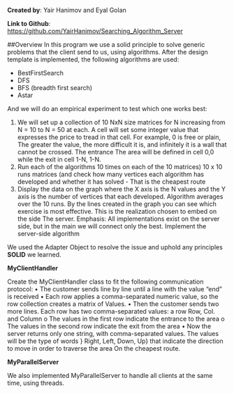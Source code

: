 **Created by**: Yair Hanimov and Eyal Golan

**Link to Github**: https://github.com/YairHanimov/Searching_Algorithm_Server

##Overview
In this program we use a solid principle to solve generic problems that the client send to us, using algorithms.
After the design template is implemented, the following algorithms are used:
* BestFirstSearch
* DFS
* BFS (breadth first search)
* Astar

And we will do an empirical experiment to test which one works best:
1. We will set up a collection of 10 NxN size matrices for N increasing from N = 10 to N = 50 at each.
A cell will set some integer value that expresses the price to tread in that cell. For example, 0 is free or plain,
The greater the value, the more difficult it is, and infinitely it is a wall that cannot be crossed. The entrance
The area will be defined in cell 0,0 while the exit in cell 1-N, 1-N.
2. Run each of the algorithms 10 times on each of the 10 matrices)
10 x 10 runs matrices (and check how many vertices each algorithm has developed and whether it has solved -
That is the cheapest route
3. Display the data on the graph where the X axis is the N values ​​and the Y axis is the number of vertices that each developed.
Algorithm averages over the 10 runs.
By the lines created in the graph you can see which exercise is most effective. This is the realization chosen to embed on the side
The server. Emphasis: All implementations exist on the server side, but in the main we will connect only the best.
Implement the server-side algorithm

We used the Adapter Object to resolve the issue and uphold any principles
**SOLID** we learned.

**MyClientHandler**

Create the MyClientHandler class to fit the following communication protocol:
• The customer sends line by line until a line with the value “end” is received
• Each row applies a comma-separated numeric value, so the row collection creates a matrix of
Values.
• Then the customer sends two more lines. Each row has two comma-separated values: a row
Row, Col. and Column
o The values ​​in the first row indicate the entrance to the area
o The values ​​in the second row indicate the exit from the area
• Now the server returns only one string, with comma-separated values. The values ​​will be the type of words
} Right, Left, Down, Up} that indicate the direction to move in order to traverse the area
On the cheapest route.

**MyParallelServer**

We also implemented MyParallelServer to handle all clients at the same time, using threads.